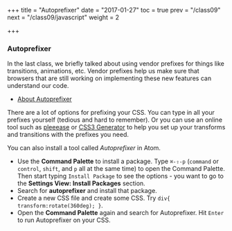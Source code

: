 +++
title = "Autoprefixer"
date = "2017-01-27"
toc = true
prev = "/class09"
next = "/class09/javascript"
weight = 2

+++

### Autoprefixer

In the last class, we briefly talked about using vendor prefixes for things like transitions, animations, etc.  Vendor prefixes help us make sure that browsers that are still working on implementing these new features can understand our code.

- [About Autoprefixer](https://css-tricks.com/autoprefixer/)

There are a lot of options for prefixing your CSS.  You can type in all your prefixes yourself (tedious and hard to remember).  Or you can use an online tool such as [pleeease](http://pleeease.io/play/) or [CSS3 Generator](http://css3generator.com/) to help you set up your transforms and transitions with the prefixes you need.

You can also install a tool called *Autoprefixer* in Atom.

- Use the **Command Palette** to install a package.  Type `⌘-⇧-p` (`command` or `control`, `shift`, and `p` all at the same time) to open the Command Palette.  Then start typing `Install Package` to see the options - you want to go to the **Settings View: Install Packages** section.
- Search for **autoprefixer** and install that package.
- Create a new CSS file and create some CSS. Try `div{ transform:rotate(360deg); }`.
- Open the **Command Palette** again and search for Autoprefixer.  Hit `Enter` to run Autoprefixer on your CSS.
